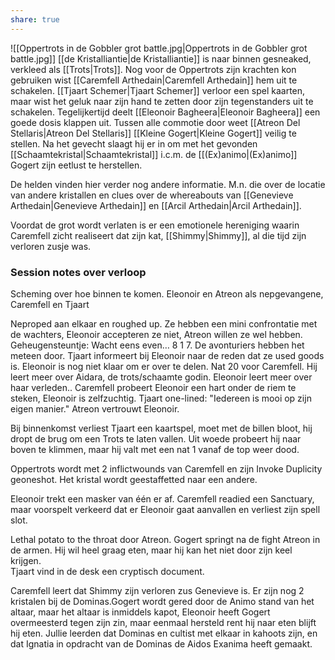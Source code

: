 ```yaml
---
share: true
---
```

![[Oppertrots in de Gobbler grot battle.jpg|Oppertrots in de Gobbler grot battle.jpg]]
[[de Kristalliantie|de Kristalliantie]] is naar binnen gesneaked, verkleed als [[Trots|Trots]]. Nog voor de Oppertrots zijn krachten kon gebruiken wist [[Caremfell Arthedain|Caremfell Arthedain]] hem uit te schakelen. [[Tjaart Schemer|Tjaart Schemer]] verloor een spel kaarten, maar wist het geluk naar zijn hand te zetten door zijn tegenstanders uit te schakelen. Tegelijkertijd deelt [[Eleonoir Bagheera|Eleonoir Bagheera]] een goede dosis klappen uit. Tussen alle commotie door weet [[Atreon Del Stellaris|Atreon Del Stellaris]] [[Kleine Gogert|Kleine Gogert]] veilig te stellen. Na het gevecht slaagt hij er in om met het gevonden [[Schaamtekristal|Schaamtekristal]] i.c.m. de [[(Ex)animo|(Ex)animo]] Gogert zijn eetlust te herstellen.

De helden vinden hier verder nog andere informatie. M.n. die over de locatie van andere kristallen en clues over de whereabouts van [[Genevieve Arthedain|Genevieve Arthedain]] en [[Arcil Arthedain|Arcil Arthedain]].

Voordat de grot wordt verlaten is er een emotionele hereniging waarin Caremfell zicht realiseert dat zijn kat, [[Shimmy|Shimmy]], al die tijd zijn verloren zusje was.

### Session notes over verloop

Scheming over hoe binnen te komen. Eleonoir en Atreon als nepgevangene, Caremfell en Tjaart

Neproped aan elkaar en roughed up. Ze hebben een mini confrontatie met de wachters, Eleonoir accepteren ze niet, Atreon willen ze wel hebben. Geheugensteuntje: Wacht eens even… 8 1 7. De avonturiers hebben het meteen door. Tjaart informeert bij Eleonoir naar de reden dat ze used goods is. Eleonoir is nog niet klaar om er over te delen. Nat 20 voor Caremfell. Hij leert meer over Aidara, de trots/schaamte godin. Eleonoir leert meer over haar verleden.. Caremfell probeert Eleonoir een hart onder de riem te steken, Eleonoir is zelfzuchtig. Tjaart one-lined: "Iedereen is mooi op zijn eigen manier." Atreon vertrouwt Eleonoir.

  
Bij binnenkomst verliest Tjaart een kaartspel, moet met de billen bloot, hij dropt de brug om een Trots te laten vallen. Uit woede probeert hij naar boven te klimmen, maar hij valt met een nat 1 vanaf de top weer dood.  
  
Oppertrots wordt met 2 inflictwounds van Caremfell en zijn Invoke Duplicity geoneshot. Het kristal wordt geestaffetted naar een andere.  
  
Eleonoir trekt een masker van één er af. Caremfell readied een Sanctuary, maar voorspelt verkeerd dat er Eleonoir gaat aanvallen en verliest zijn spell slot.
  
Lethal potato to the throat door Atreon. Gogert springt na de fight Atreon in de armen. Hij wil heel graag eten, maar hij kan het niet door zijn keel krijgen.     
Tjaart vind in de desk een cryptisch document.

Caremfell leert dat Shimmy zijn verloren zus Genevieve is. Er zijn nog 2 kristalen bij de Dominas.Gogert wordt gered door de Animo stand van het altaar, maar het altaar is inmiddels kapot, Eleonoir heeft Gogert overmeesterd tegen zijn zin, maar eenmaal hersteld rent hij naar eten blijft hij eten. Jullie leerden dat Dominas en cultist met elkaar in kahoots zijn, en dat Ignatia in opdracht van de Dominas de Aidos Exanima heeft gemaakt.  

